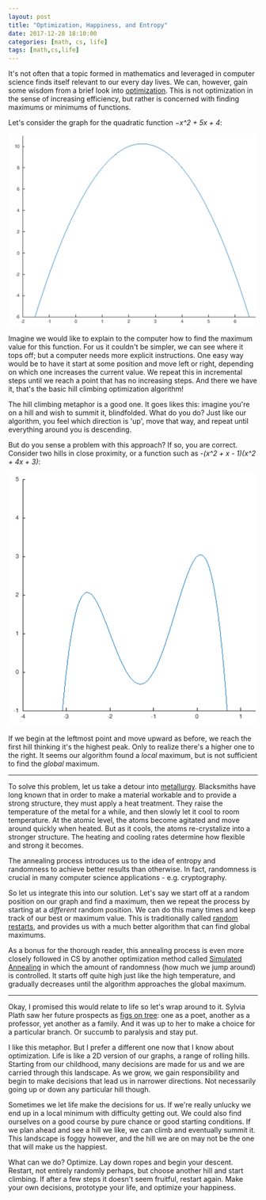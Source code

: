 ```yaml
---
layout: post
title: "Optimization, Happiness, and Entropy"
date: 2017-12-28 18:10:00
categories: [math, cs, life]
tags: [math,cs,life]
---
```


It's not often that a topic formed in mathematics and leveraged in computer
science finds itself relevant to our every day lives. We can, however, gain some
wisdom from a brief look into [optimization][3]. This is not optimization in the
sense of increasing efficiency, but rather is concerned with finding maximums 
or minimums of functions.

Let's consider the graph for the quadratic function *−x^2 + 5x + 4*:

<img src='/images/2017-12-28-octplot1.png' class='center-image' width="500px" alt="One Maximum"/>

Imagine we would like to explain to the computer how to find the maximum value
for this function. For us it couldn't be simpler, we can see where it tops off;
but a computer needs more explicit instructions. One easy way would be to have
it start at some position and move left or right, depending on which one
increases the current value. We repeat this in incremental steps until we
reach a point that has no increasing steps. And there we have it, that's the
basic hill climbing optimization algorithm!

The hill climbing metaphor is a good one. It goes likes this: imagine you're on
a hill and wish to summit it, blindfolded. What do you do? Just like our
algorithm, you feel which direction is 'up', move that way, and repeat until
everything around you is descending.

But do you sense a problem with this approach? If so, you are correct. Consider
two hills in close proximity, or a function such as
*-(x^2 + x - 1)(x^2 + 4x + 3)*:

<img src='/images/2017-12-28-octplot2.png' class='center-image' width="500px" 
     alt="Multiple Maximum"/>

If we begin at the leftmost point and move upward as before, we reach the first
hill thinking it's the highest peak. Only to realize there's a higher one to the
right. It seems our algorithm found a _local_ maximum, but is not sufficient to
find the _global_ maximum.

---

To solve this problem, let us take a detour into [metallurgy][2]. Blacksmiths have
long known that in order to make a material workable and to provide a strong
structure, they must apply a heat treatment. They raise the temperature of the
metal for a while, and then slowly let it cool to room temperature. At the
atomic level, the atoms become agitated and move around quickly when heated. But
as it cools, the atoms re-crystalize into a stronger structure. The heating and
cooling rates determine how flexible and strong it becomes.

The annealing process introduces us to the idea of entropy and randomness to
achieve better results than otherwise. In fact, randomness is crucial in many
computer science applications - e.g. cryptography.

So let us integrate this into our solution. Let's say we start off at a
random position on our graph and find a maximum, then we repeat the process by
starting at a _different_ random position. We can do this many times and keep
track of our best or maximum value. This is traditionally called [random
restarts][5], and provides us with a much better algorithm that can find global
maximums.

As a bonus for the thorough reader, this annealing process is even more closely
followed in CS by another optimization method called [Simulated Annealing][4] in
which the amount of randomness (how much we jump around) is controlled. It
starts off quite high just like the high temperature, and gradually decreases
until the algorithm approaches the global maximum.

---

Okay, I promised this would relate to life so let's wrap around to it. Sylvia
Plath saw her future prospects as [figs on tree][1]: one as a poet, another as a
professor, yet another as a family. And it was up to her to make a choice for a
particular branch. Or succumb to paralysis and stay put.

I like this metaphor. But I prefer a different one now that I know about
optimization. Life is like a 2D version of our graphs, a range of rolling hills.
Starting from our childhood, many decisions are made for us and we are carried
through this landscape. As we grow, we gain responsibility and begin to make
decisions that lead us in narrower directions. Not necessarily going up or down
any particular hill though.

Sometimes we let life make the decisions for us. If we're really unlucky we end
up in a local minimum with difficulty getting out. We could also find ourselves
on a good course by pure chance or good starting conditions. If we plan ahead
and see a hill we like, we can climb and eventually summit it. This landscape
is foggy however, and the hill we are on may not be the one that will make us
the happiest.

What can we do? Optimize. Lay down ropes and begin your descent. Restart, not
entirely randomly perhaps, but choose another hill and start climbing. If after
a few steps it doesn't seem fruitful, restart again. Make your own decisions,
prototype your life, and optimize your happiness.

[1]:https://www.goodreads.com/quotes/7511-i-saw-my-life-branching-out-before-me-like-the
[2]:https://en.wikipedia.org/wiki/Annealing_(metallurgy)
[3]:https://en.wikipedia.org/wiki/Mathematical_optimization
[4]:https://en.wikipedia.org/wiki/Simulated_annealing
[5]:https://en.wikipedia.org/wiki/Hill_climbing
